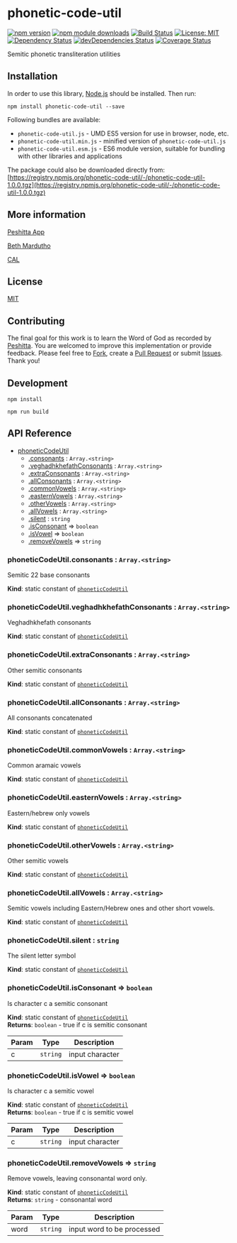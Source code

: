 # phonetic-code-util

[![npm version](https://badge.fury.io/js/phonetic-code-util.svg)](https://badge.fury.io/js/phonetic-code-util)
[![npm module downloads](http://img.shields.io/npm/dt/phonetic-code-util.svg)](https://www.npmjs.org/package/phonetic-code-util)
[![Build Status](https://travis-ci.org/peshitta/phonetic-code-util.svg?branch=master)](https://travis-ci.org/peshitta/phonetic-code-util)
[![License: MIT](https://img.shields.io/badge/License-MIT-yellow.svg)](https://github.com/peshitta/phonetic-code-util/blob/master/LICENSE)
[![Dependency Status](https://david-dm.org/peshitta/phonetic-code-util.svg)](https://david-dm.org/peshitta/phonetic-code-util)
[![devDependencies Status](https://david-dm.org/peshitta/phonetic-code-util/dev-status.svg)](https://david-dm.org/peshitta/phonetic-code-util?type=dev)
[![Coverage Status](https://coveralls.io/repos/github/peshitta/phonetic-code-util/badge.svg?branch=master)](https://coveralls.io/github/peshitta/phonetic-code-util?branch=master)

Semitic phonetic transliteration utilities

## Installation

In order to use this library, [Node.js](https://nodejs.org) should be installed. 
Then run:
```
npm install phonetic-code-util --save
```

Following bundles are available:
* `phonetic-code-util.js` - UMD ES5 version for use in browser, node, etc.
* `phonetic-code-util.min.js` - minified version of `phonetic-code-util.js`
* `phonetic-code-util.esm.js` - ES6 module version, suitable for bundling with other 
libraries and applications

The package could also be downloaded directly from:
[https://registry.npmjs.org/phonetic-code-util/-/phonetic-code-util-1.0.0.tgz](https://registry.npmjs.org/phonetic-code-util/-/phonetic-code-util-1.0.0.tgz)

## More information

[Peshitta App](https://peshitta.github.io)

[Beth Mardutho](https://sedra.bethmardutho.org/about/fonts)

[CAL](http://cal1.cn.huc.edu/searching/fullbrowser.html)

## License

[MIT](https://github.com/peshitta/phonetic-code-util/blob/master/LICENSE)

## Contributing

The final goal for this work is to learn the Word of God as recorded by
[Peshitta](https://en.wikipedia.org/wiki/Peshitta).
You are welcomed to improve this implementation or provide feedback. Please
feel free to [Fork](https://help.github.com/articles/fork-a-repo/), create a
[Pull Request](https://help.github.com/articles/about-pull-requests/) or
submit [Issues](https://github.com/peshitta/phonetic-code-util/issues).
Thank you!

## Development

```
npm install
```
```
npm run build
```

## API Reference

* [phoneticCodeUtil](#module_phoneticCodeUtil)
    * [.consonants](#module_phoneticCodeUtil.consonants) : <code>Array.&lt;string&gt;</code>
    * [.veghadhkhefathConsonants](#module_phoneticCodeUtil.veghadhkhefathConsonants) : <code>Array.&lt;string&gt;</code>
    * [.extraConsonants](#module_phoneticCodeUtil.extraConsonants) : <code>Array.&lt;string&gt;</code>
    * [.allConsonants](#module_phoneticCodeUtil.allConsonants) : <code>Array.&lt;string&gt;</code>
    * [.commonVowels](#module_phoneticCodeUtil.commonVowels) : <code>Array.&lt;string&gt;</code>
    * [.easternVowels](#module_phoneticCodeUtil.easternVowels) : <code>Array.&lt;string&gt;</code>
    * [.otherVowels](#module_phoneticCodeUtil.otherVowels) : <code>Array.&lt;string&gt;</code>
    * [.allVowels](#module_phoneticCodeUtil.allVowels) : <code>Array.&lt;string&gt;</code>
    * [.silent](#module_phoneticCodeUtil.silent) : <code>string</code>
    * [.isConsonant](#module_phoneticCodeUtil.isConsonant) ⇒ <code>boolean</code>
    * [.isVowel](#module_phoneticCodeUtil.isVowel) ⇒ <code>boolean</code>
    * [.removeVowels](#module_phoneticCodeUtil.removeVowels) ⇒ <code>string</code>

<a name="module_phoneticCodeUtil.consonants"></a>

### phoneticCodeUtil.consonants : <code>Array.&lt;string&gt;</code>
Semitic 22 base consonants

**Kind**: static constant of [<code>phoneticCodeUtil</code>](#module_phoneticCodeUtil)  
<a name="module_phoneticCodeUtil.veghadhkhefathConsonants"></a>

### phoneticCodeUtil.veghadhkhefathConsonants : <code>Array.&lt;string&gt;</code>
Veghadhkhefath consonants

**Kind**: static constant of [<code>phoneticCodeUtil</code>](#module_phoneticCodeUtil)  
<a name="module_phoneticCodeUtil.extraConsonants"></a>

### phoneticCodeUtil.extraConsonants : <code>Array.&lt;string&gt;</code>
Other semitic consonants

**Kind**: static constant of [<code>phoneticCodeUtil</code>](#module_phoneticCodeUtil)  
<a name="module_phoneticCodeUtil.allConsonants"></a>

### phoneticCodeUtil.allConsonants : <code>Array.&lt;string&gt;</code>
All consonants concatenated

**Kind**: static constant of [<code>phoneticCodeUtil</code>](#module_phoneticCodeUtil)  
<a name="module_phoneticCodeUtil.commonVowels"></a>

### phoneticCodeUtil.commonVowels : <code>Array.&lt;string&gt;</code>
Common aramaic vowels

**Kind**: static constant of [<code>phoneticCodeUtil</code>](#module_phoneticCodeUtil)  
<a name="module_phoneticCodeUtil.easternVowels"></a>

### phoneticCodeUtil.easternVowels : <code>Array.&lt;string&gt;</code>
Eastern/hebrew only vowels

**Kind**: static constant of [<code>phoneticCodeUtil</code>](#module_phoneticCodeUtil)  
<a name="module_phoneticCodeUtil.otherVowels"></a>

### phoneticCodeUtil.otherVowels : <code>Array.&lt;string&gt;</code>
Other semitic vowels

**Kind**: static constant of [<code>phoneticCodeUtil</code>](#module_phoneticCodeUtil)  
<a name="module_phoneticCodeUtil.allVowels"></a>

### phoneticCodeUtil.allVowels : <code>Array.&lt;string&gt;</code>
Semitic vowels including Eastern/Hebrew ones and other short vowels.

**Kind**: static constant of [<code>phoneticCodeUtil</code>](#module_phoneticCodeUtil)  
<a name="module_phoneticCodeUtil.silent"></a>

### phoneticCodeUtil.silent : <code>string</code>
The silent letter symbol

**Kind**: static constant of [<code>phoneticCodeUtil</code>](#module_phoneticCodeUtil)  
<a name="module_phoneticCodeUtil.isConsonant"></a>

### phoneticCodeUtil.isConsonant ⇒ <code>boolean</code>
Is character c a semitic consonant

**Kind**: static constant of [<code>phoneticCodeUtil</code>](#module_phoneticCodeUtil)  
**Returns**: <code>boolean</code> - true if c is semitic consonant  

| Param | Type | Description |
| --- | --- | --- |
| c | <code>string</code> | input character |

<a name="module_phoneticCodeUtil.isVowel"></a>

### phoneticCodeUtil.isVowel ⇒ <code>boolean</code>
Is character c a semitic vowel

**Kind**: static constant of [<code>phoneticCodeUtil</code>](#module_phoneticCodeUtil)  
**Returns**: <code>boolean</code> - true if c is semitic vowel  

| Param | Type | Description |
| --- | --- | --- |
| c | <code>string</code> | input character |

<a name="module_phoneticCodeUtil.removeVowels"></a>

### phoneticCodeUtil.removeVowels ⇒ <code>string</code>
Remove vowels, leaving consonantal word only.

**Kind**: static constant of [<code>phoneticCodeUtil</code>](#module_phoneticCodeUtil)  
**Returns**: <code>string</code> - consonantal word  

| Param | Type | Description |
| --- | --- | --- |
| word | <code>string</code> | input word to be processed |

